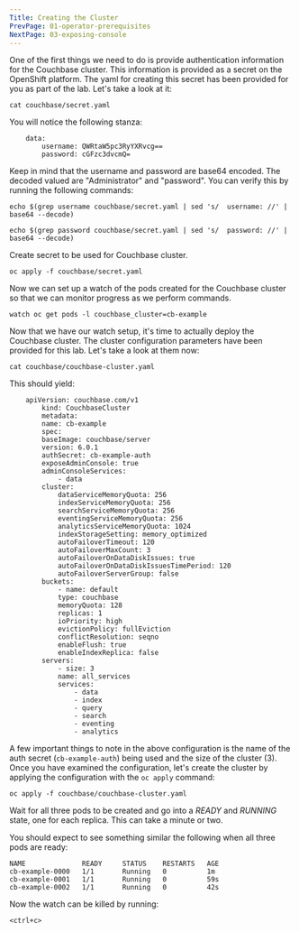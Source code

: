 ```yaml
---
Title: Creating the Cluster
PrevPage: 01-operator-prerequisites
NextPage: 03-exposing-console
---
```


One of the first things we need to do is provide authentication information for the Couchbase cluster.  This information is provided as a secret on the OpenShift platform. The yaml for creating this secret has been provided for you as part of the lab.  Let's take a look at it:

```execute-1
cat couchbase/secret.yaml
```

You will notice the following stanza:

```
    data:
        username: QWRtaW5pc3RyYXRvcg==
        password: cGFzc3dvcmQ=
```

Keep in mind that the username and password are base64 encoded. The decoded valued are "Administrator" and "password". You can verify this by running the following commands:

```execute-1
echo $(grep username couchbase/secret.yaml | sed 's/  username: //' | base64 --decode)
```

```execute-1
echo $(grep password couchbase/secret.yaml | sed 's/  password: //' | base64 --decode)
```

Create secret to be used for Couchbase cluster.

```execute-1
oc apply -f couchbase/secret.yaml
```

Now we can set up a watch of the pods created for the Couchbase cluster so that we can monitor progress as we perform commands.

```execute-2
watch oc get pods -l couchbase_cluster=cb-example
```

Now that we have our watch setup, it's time to actually deploy the Couchbase cluster. The cluster configuration parameters have been provided for this lab.  Let's take a look at them now:

```execute-1
cat couchbase/couchbase-cluster.yaml
```

This should yield:

```
    apiVersion: couchbase.com/v1
        kind: CouchbaseCluster
        metadata:
        name: cb-example
        spec:
        baseImage: couchbase/server
        version: 6.0.1
        authSecret: cb-example-auth
        exposeAdminConsole: true
        adminConsoleServices:
            - data
        cluster:
            dataServiceMemoryQuota: 256
            indexServiceMemoryQuota: 256
            searchServiceMemoryQuota: 256
            eventingServiceMemoryQuota: 256
            analyticsServiceMemoryQuota: 1024
            indexStorageSetting: memory_optimized
            autoFailoverTimeout: 120
            autoFailoverMaxCount: 3
            autoFailoverOnDataDiskIssues: true
            autoFailoverOnDataDiskIssuesTimePeriod: 120
            autoFailoverServerGroup: false
        buckets:
            - name: default
            type: couchbase
            memoryQuota: 128
            replicas: 1
            ioPriority: high
            evictionPolicy: fullEviction
            conflictResolution: seqno
            enableFlush: true
            enableIndexReplica: false
        servers:
            - size: 3
            name: all_services
            services:
                - data
                - index
                - query
                - search
                - eventing
                - analytics
```

A few important things to note in the above configuration is the name of the auth secret (`cb-example-auth`) being used and the size of the cluster (3). Once you have examined the configuration, let's create the cluster by applying the configuration with the `oc apply` command:

```execute-1
oc apply -f couchbase/couchbase-cluster.yaml
```

Wait for all three pods to be created and go into a *READY* and *RUNNING* state, one for each replica. This can take a minute or two.

You should expect to see something similar the following when all three pods are ready:

```
NAME              READY     STATUS    RESTARTS   AGE
cb-example-0000   1/1       Running   0          1m
cb-example-0001   1/1       Running   0          59s
cb-example-0002   1/1       Running   0          42s
```

Now the watch can be killed by running:

```execute-2
<ctrl+c>
```
